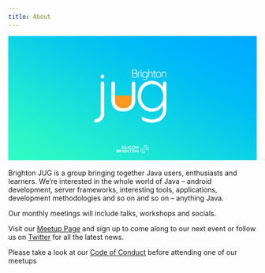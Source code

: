 ```yaml
---
title: About
---
```


![Brighton Kotlin Banner](/images/banner.jpeg)

Brighton JUG is a group bringing together Java users, enthusiasts and learners. We’re interested in the whole world of Java – android development, server frameworks, interesting tools, applications, development methodologies and so on and so on – anything Java.

Our monthly meetings will include talks, workshops and socials.

Visit our [Meetup Page](https://www.meetup.com/brighton-jug/) and sign up to come along to our next event or follow us on [Twitter](https://twitter.com/BrightonJUG) for all the latest news.

Please take a look at our [Code of Conduct](/code-of-conduct/) before attending one of our meetups